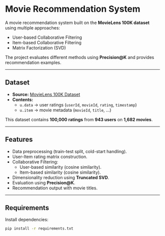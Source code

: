 # Movie Recommendation System

A movie recommendation system built on the **MovieLens 100K dataset** using multiple approaches:  
- User-based Collaborative Filtering  
- Item-based Collaborative Filtering  
- Matrix Factorization (SVD)  

The project evaluates different methods using **Precision@K** and provides recommendation examples.

---

##  Dataset

- **Source:** [MovieLens 100K Dataset](https://www.kaggle.com/datasets/prajitdatta/movielens-100k-dataset)  
- **Contents:**  
  - `u.data` → user ratings (`userId`, `movieId`, `rating`, `timestamp`)  
  - `u.item` → movie metadata (`movieId`, `title`, …)  

This dataset contains **100,000 ratings** from **943 users** on **1,682 movies**.

---

## Features

- Data preprocessing (train-test split, cold-start handling).  
- User-Item rating matrix construction.  
- Collaborative Filtering:  
  - User-based similarity (cosine similarity).  
  - Item-based similarity (cosine similarity).  
- Dimensionality reduction using **Truncated SVD**.  
- Evaluation using **Precision@K**.  
- Recommendation output with movie titles.  

---

## Requirements

Install dependencies:

```bash
pip install -r requirements.txt

